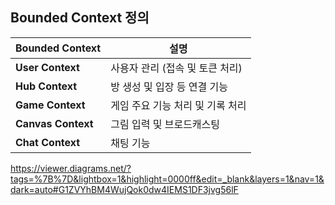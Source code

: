 ## Bounded Context 정의

| Bounded Context    | 설명                  |
|--------------------|---------------------|
| **User Context**   | 사용자 관리 (접속 및 토큰 처리) |
| **Hub Context**    | 방 생성 및 입장 등 연결 기능   |
| **Game Context**   | 게임 주요 기능 처리 및 기록 처리 |
| **Canvas Context** | 그림 입력 및 브로드캐스팅      |
| **Chat Context**   | 채팅 기능               |

https://viewer.diagrams.net/?tags=%7B%7D&lightbox=1&highlight=0000ff&edit=_blank&layers=1&nav=1&dark=auto#G1ZVYhBM4WujQok0dw4IEMS1DF3jvg56lF